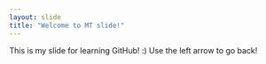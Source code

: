 ```yaml
---
layout: slide
title: "Welcome to MT slide!"
---
```

This is my slide for learning GitHub! :)
Use the left arrow to go back!
